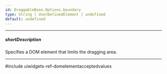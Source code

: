```yaml
---
id: DraggableBase.Options.boundary
type: String | UserDefinedElement | undefined
default: undefined
---
```

---
##### shortDescription
Specifies a DOM element that limits the dragging area.

---
#include uiwidgets-ref-domelementacceptedvalues